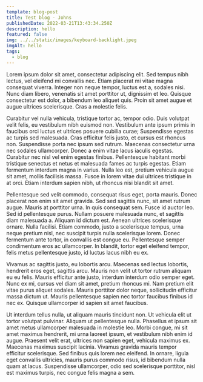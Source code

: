 ```yaml
---
template: blog-post
title: Test blog - Johns
publishedDate: 2022-03-21T13:43:34.250Z
description: hello
featured: false
img: ../../static/images/keyboard-backlight.jpeg
imgAlt: hello
tags:
  - blog
---
```

Lorem ipsum dolor sit amet, consectetur adipiscing elit. Sed tempus nibh lectus, vel eleifend mi convallis nec. Etiam placerat mi vitae magna consequat viverra. Integer non neque tempor, luctus est a, sodales nisi. Nunc diam libero, venenatis sit amet porttitor ut, dignissim et leo. Quisque consectetur est dolor, a bibendum leo aliquet quis. Proin sit amet augue et augue ultrices scelerisque. Cras a molestie felis.

Curabitur vel nulla vehicula, tristique tortor ac, tempor odio. Duis volutpat velit felis, eu vestibulum nibh euismod non. Vestibulum ante ipsum primis in faucibus orci luctus et ultrices posuere cubilia curae; Suspendisse egestas ac turpis sed malesuada. Cras efficitur felis justo, et cursus est rhoncus non. Suspendisse porta nec ipsum sed rutrum. Maecenas consectetur urna nec sodales ullamcorper. Donec a enim vitae lacus iaculis egestas. Curabitur nec nisl vel enim egestas finibus. Pellentesque habitant morbi tristique senectus et netus et malesuada fames ac turpis egestas. Etiam fermentum interdum magna in varius. Nulla leo est, pretium vehicula augue sit amet, mollis facilisis massa. Fusce in lorem vitae dui ultrices tristique in at orci. Etiam interdum sapien nibh, ut rhoncus nisi blandit sit amet.

Pellentesque sed velit commodo, consequat risus eget, porta mauris. Donec placerat non enim sit amet gravida. Sed sed sagittis nunc, sit amet rutrum augue. Mauris at porttitor urna. In quis consequat sem. Fusce id auctor leo. Sed id pellentesque purus. Nullam posuere malesuada nunc, et sagittis diam malesuada a. Aliquam id dictum est. Aenean ultrices scelerisque ornare. Nulla facilisi. Etiam commodo, justo a scelerisque tempus, urna neque pretium nisl, nec suscipit turpis nulla scelerisque lorem. Donec fermentum ante tortor, in convallis est congue eu. Pellentesque semper condimentum eros ac ullamcorper. In blandit, tortor eget eleifend tempor, felis metus pellentesque justo, id luctus lacus nibh eu ex.

Vivamus ac sagittis justo, eu lobortis arcu. Maecenas sed lectus lobortis, hendrerit eros eget, sagittis arcu. Mauris non velit ut tortor rutrum aliquam eu eu felis. Mauris efficitur ante justo, interdum interdum odio semper eget. Nunc ex mi, cursus vel diam sit amet, pretium rhoncus mi. Nam pretium elit vitae purus aliquet sodales. Mauris porttitor dolor neque, sollicitudin efficitur massa dictum ut. Mauris pellentesque sapien nec tortor faucibus finibus id nec ex. Quisque ullamcorper id sapien sit amet faucibus.

Ut interdum tellus nulla, ut aliquam mauris tincidunt non. Ut vehicula elit ut tortor volutpat pulvinar. Aliquam ut pellentesque nulla. Phasellus et ipsum sit amet metus ullamcorper malesuada in molestie leo. Morbi congue, mi sit amet maximus hendrerit, mi urna laoreet ipsum, et vestibulum nibh enim id augue. Praesent velit erat, ultrices non sapien eget, vehicula maximus ex. Maecenas maximus suscipit lacinia. Vivamus gravida mauris tempor efficitur scelerisque. Sed finibus quis lorem nec eleifend. In ornare, ligula eget convallis ultricies, mauris purus commodo risus, id bibendum nulla quam at lacus. Suspendisse ullamcorper, odio sed scelerisque porttitor, nisl est maximus turpis, nec congue felis magna a sem.